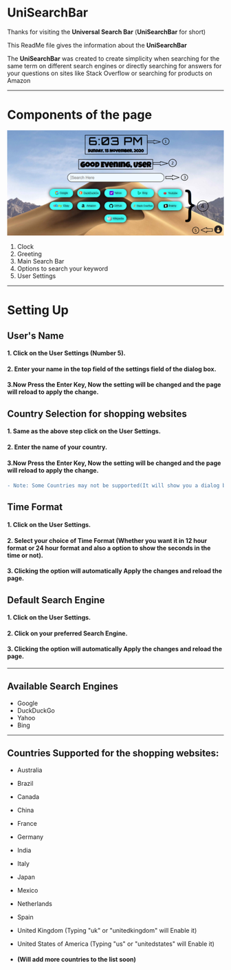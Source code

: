 # UniSearchBar

Thanks for visiting the **Universal Search Bar** (**UniSearchBar** for short)

This ReadMe file gives the information about the **UniSearchBar**

The **UniSearchBar** was created to create simplicity when searching 
for the same term on different search engines or directly searching for answers for your questions on sites like Stack Overflow or searching for products on Amazon

---

# Components of the page

![Main Page](screenshots/Main_Page.png)

1. Clock
2. Greeting
3. Main Search Bar
4. Options to search your keyword
5. User Settings

---

# Setting Up

## User's Name

#### 1. Click on the User Settings (Number 5).
#### 2. Enter your name in the top field of the settings field of the dialog box.
#### 3.Now Press the Enter Key, Now the setting will be changed and the page will reload to apply the change.

## Country Selection for shopping websites

#### 1. Same as the above step click on the User Settings.
#### 2. Enter the name of your country.
#### 3.Now Press the Enter Key, Now the setting will be changed and the page will reload to apply the change.

```diff
- Note: Some Countries may not be supported(It will show you a dialog box to notify you), To add them make a issue in the repository.
```

## Time Format

#### 1. Click on the User Settings.
#### 2. Select your choice of Time Format (Whether you want it in 12 hour format or 24 hour format and also a option to show the seconds in the time or not).
#### 3. Clicking the option will automatically Apply the changes and reload the page.

## Default Search Engine

#### 1. Click on the User Settings.
#### 2. Click on your preferred Search Engine.
#### 3. Clicking the option will automatically Apply the changes and reload the page.

---
## Available Search Engines 

 - Google
 - DuckDuckGo
 - Yahoo
 - Bing

---

## Countries Supported for the shopping websites:

 - Australia
 - Brazil
 - Canada
 - China
 - France
 - Germany
 - India
 - Italy
 - Japan
 - Mexico
 - Netherlands
 - Spain
 - United Kingdom (Typing "uk" or "unitedkingdom" will Enable it)
 - United States of America (Typing "us" or "unitedstates" will Enable it) 

  - #### (Will add more countries to the list soon)